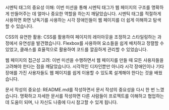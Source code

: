 시멘틱 태그의 중요성 이해: 이번 미션을 통해 시멘틱 태그가 웹 페이지의 구조를 명확하게 만들어주는 데 얼마나 중요한 역할을 하는지 깨달았습니다. 시멘틱 태그를 적절하게 사용하면 화면 낭독기를 사용하는 시각 장애인들이 웹 페이지를 더 쉽게 이해하고 탐색할 수 있습니다.

CSS의 유연한 활용: CSS를 활용하여 페이지의 레이아웃을 조정하고 스타일링하는 과정에서 유연성을 발견했습니다. Flexbox를 사용하여 요소들을 쉽게 배치하고 정렬할 수 있었고, 클래스를 효율적으로 활용하여 코드를 깔끔하게 관리할 수 있었습니다.

웹 페이지의 접근성 고려: 이번 미션을 수행하면서 웹 페이지를 만들 때 모든 사용자들을 고려해야 한다는 점을 깨달았습니다. 시각적인 디자인뿐만 아니라 시각 장애인이나 기타 장애를 가진 사용자들도 웹 페이지를 쉽게 이용할 수 있도록 설계해야 한다는 것을 배웠습니다.

문서 작성의 중요성: README.md를 작성하면서 문서 작성의 중요성을 다시 한 번 느꼈습니다. 명확하고 자세한 문서를 작성하면 다른 사람들이 프로젝트를 이해하고 협업하는 데 도움이 되며, 나 자신도 나중에 다시 참고할 수 있게 됩니다.
